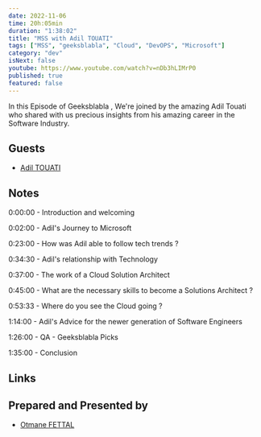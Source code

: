 ```yaml
---
date: 2022-11-06
time: 20h:05min
duration: "1:38:02"
title: "MSS with Adil TOUATI"
tags: ["MSS", "geeksblabla", "Cloud", "DevOPS", "Microsoft"]
category: "dev"
isNext: false
youtube: https://www.youtube.com/watch?v=nDb3hLIMrP0
published: true
featured: false
---
```


In this Episode of Geeksblabla , We're joined by the amazing Adil Touati who shared with us precious insights from his amazing career in the Software Industry.
## Guests

- [Adil TOUATI](https://www.linkedin.com/in/adiltouati/)

## Notes

0:00:00 - Introduction and welcoming

0:02:00 - Adil's Journey to Microsoft

0:23:00 - How was Adil able to follow tech trends ?

0:34:30 - Adil's relationship with Technology

0:37:00 - The work of a Cloud Solution Architect

0:45:00 - What are the necessary skills to become a Solutions Architect ?

0:53:33 - Where do you see the Cloud going ?

1:14:00 - Adil's Advice for the newer generation of Software Engineers

1:26:00 - QA - Geeksblabla Picks

1:35:00 - Conclusion

## Links


## Prepared and Presented by

- [Otmane FETTAL](https://twitter.com/OFettal)
